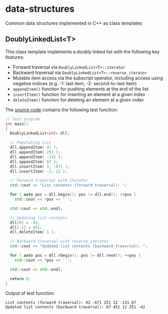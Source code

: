 # data-structures
Common data structures implemented in C++ as class templates

## DoublyLinkedList\<T\>
This class template implements a doubly linked list with the following key features:
* Forward traversal via `DoublyLinkedList<T>::iterator`
* Backward traversal via `DoublyLinkedList<T>::reverse_iterator`
* Mutable item access via the subscript operator, including access using negative indices (e.g. -1: last item, -2: second-to-last item)
* `appendItem()` function for pushing elements at the end of the list
* `insertItem()` function for inserting an element at a given index
* `deleteItem()` function for deleting an element at a given index

The [source code](doublylinkedlist.cpp) contains the following test function:

```cpp
// Test program
int main()
{
  DoublyLinkedList<int> dll;

  // Populating list
  dll.appendItem( 42 );
  dll.appendItem( 251 );
  dll.appendItem( -131 );
  dll.appendItem( 67 );
  dll.insertItem( 1, -671 );
  dll.insertItem( -2, 12 );

  // Forward traversal with iterator
  std::cout << "List contents (forward traversal): ";

  for ( auto pos = dll.begin(); pos != dll.end(); ++pos )
    std::cout << *pos << ' ';

  std::cout << std::endl;

  // Updating list contents
  dll[0] = -42;
  dll[-2] = 451;
  dll.deleteItem( 1 );

  // Backward traversal with reverse_iterator
  std::cout << "Updated list contents (backward traversal): ";

  for ( auto pos = dll.rbegin(); pos != dll.rend(); ++pos )
    std::cout << *pos << ' ';

  std::cout << std::endl;

  return 0;
}
```

Output of test function:
```
List contents (forward traversal): 42 -671 251 12 -131 67 
Updated list contents (backward traversal): 67 451 12 251 -42
```
